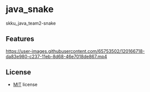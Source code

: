 # java_snake
skku_java_team2-snake

## Features
https://user-images.githubusercontent.com/65753502/120166718-da83e980-c237-11eb-8d68-46e7018de867.mp4



## License
- [MIT](https://github.com/smsh0722/java_snake/blob/main/LICENSE) license
